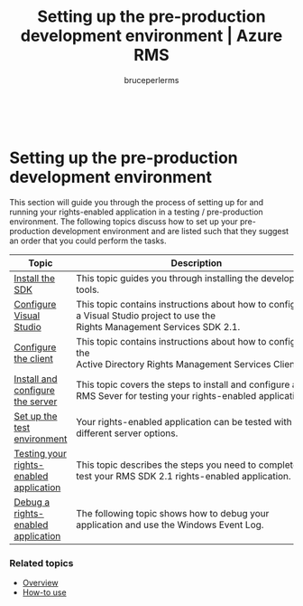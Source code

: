 ﻿---
# required metadata

title: Setting up the pre-production development environment | Azure RMS
description: This topic guides you through the process of setting up for and running your rights-enabled application in a testing / pre-production environment.
keywords:
author: bruceperlerms
manager: mbaldwin
ms.date: 04/28/2016
ms.topic: article
ms.prod: azure
ms.service: rights-management
ms.technology: techgroup-identity
ms.assetid: bdb24446-d69f-435b-be39-a036540f7378

# optional metadata

#ROBOTS:
audience: developer
#ms.devlang:
ms.reviewer: shubhamp
ms.suite: ems
#ms.tgt_pltfrm:
#ms.custom:

---

﻿
# Setting up the pre-production development environment

This section will guide you through the process of setting up for and running your rights-enabled application in a testing / pre-production environment. The following topics discuss how to set up your pre-production development environment and are listed such that they suggest an order that you could perform the tasks.

|Topic|Description|
|-----|-----------|
|[Install the SDK](create-your-first-rights-aware-application.md)|This topic guides you through installing the developer tools.|
|[Configure Visual Studio](how-to-configure-a-visual-studio-project-to-use-the-ad-rms-sdk-2-0.md)|This topic contains instructions about how to configure a Visual Studio project to use the Rights Management Services SDK 2.1.|
|[Configure the client](how_to_configure_the_ad_rms_client_2_0.md)|This topic contains instructions about how to configure the Active Directory Rights Management Services Client 2.1.|
|[Install and configure the server](how_to_install_and_configure_an_rms_server.md)|This topic covers the steps to install and configure and RMS Sever for testing your rights-enabled application.|
|[Set up the test environment](how_to_set_up_your_test_environment.md)|Your rights-enabled application can be tested with different server options.|
|[Testing your rights-enabled application](running-your-first-application.md)|This topic describes the steps you need to complete to test your RMS SDK 2.1 rights-enabled application.
|[Debug a rights-enabled application](debugging_applications_that_use_ad_rms.md)|The following topic shows how to debug your application and use the Windows Event Log.|


### Related topics

* [Overview](ad-rms-overview.md)
* [How-to use](how-to-use-msipc.md)
 

 

